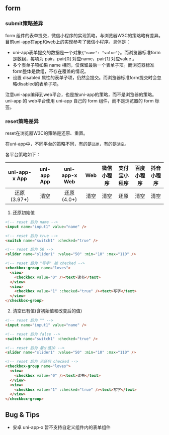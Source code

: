 ## form

<!-- UTSCOMJSON.form.description -->

<!-- UTSCOMJSON.form.attribute -->

<!-- UTSCOMJSON.form.event -->

<!-- UTSCOMJSON.form.example -->

<!-- UTSCOMJSON.form.compatibility -->

### submit策略差异

form 组件的表单提交，微信小程序的实现策略，与浏览器W3C的策略略有差异。目前uni-app在app和web上的实现参考了微信小程序。具体是：

- uni-app表单提交的数据是一个对象`{"name": "value"}`。而浏览器标准form是数组，每项为 pair，pair[0] 对应name，pair[1] 对应value 。
- 多个表单子项如果 name 相同，仅保留最后一个表单子项。而浏览器标准form整体是数组，不存在覆盖的情况。
- 设置 disabled 属性的表单子项，仍然会提交。而浏览器标准form提交时会忽略disabled的表单子项。

注意uni-app编译到web平台，也是按uni-app的策略，而不是浏览器的策略。uni-app 的 web平台使用 uni-app 自己的 form 组件，而不是浏览器的 form 标签。

### reset策略差异

reset在浏览器W3C的策略是还原、重置。

在uni-app中，不同平台的策略不同，有的是`还原`，有的是`清空`。

各平台策略如下：

|uni-app-x App|uni-app App|uni-app-x Web|Web	|微信小程序	|支付宝小程序	|百度小程序	|抖音小程序	|
|:-:					|:-:				|:-:					|:-:	|:-:				|:-:				|:-:				|:-:				|
|还原(3.97+)	|清空				|还原(4.0+)		|清空	|清空				|还原				|清空				|清空				|


1. 还原初始值

```html
<!-- reset 后为 name -->
<input name="input1" value="name" />

<!-- reset 后为 true -->
<switch name="switch1" :checked="true" />

<!-- reset 后为 50 -->
<slider name="slider1" :value="50" :min="10" :max="110" />

<!-- reset 后为 "写字" 被 checked -->
<checkbox-group name="loves">
  <view>
    <checkbox value="0" /><text>读书</text>
  </view>
  <view>
    <checkbox value="1" :checked="true" /><text>写字</text>
  </view>
</checkbox-group>
```

2. 清空已有值(含初始值和改变后的值)

```html
<!-- reset 后为 "" -->
<input name="input1" value="name" />

<!-- reset 后为 false -->
<switch name="switch1" :checked="true" />

<!-- reset 后为 最小值10 -->
<slider name="slider1" :value="50" :min="10" :max="110" />

<!-- reset 后为 无任何 checked -->
<checkbox-group name="loves">
  <view>
    <checkbox value="0" /><text>读书</text>
  </view>
  <view>
    <checkbox value="1" :checked="true" /><text>写字</text>
  </view>
</checkbox-group>
```


<!-- UTSCOMJSON.form.children -->

<!-- UTSCOMJSON.form.reference -->

## Bug & Tips

- 安卓 uni-app-x 暂不支持自定义组件内的表单组件

